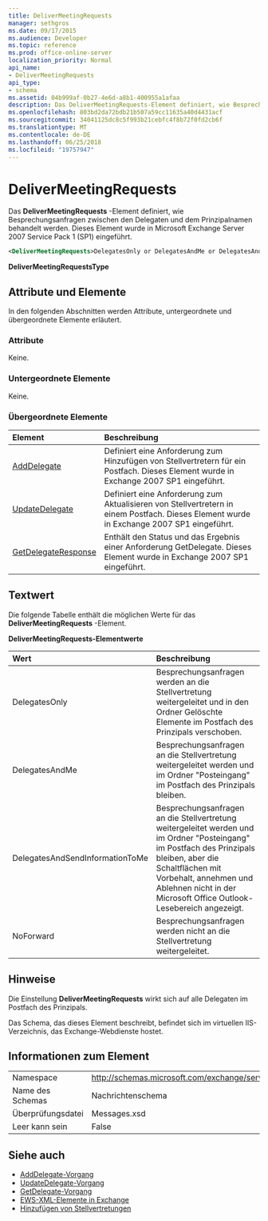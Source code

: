 ```yaml
---
title: DeliverMeetingRequests
manager: sethgros
ms.date: 09/17/2015
ms.audience: Developer
ms.topic: reference
ms.prod: office-online-server
localization_priority: Normal
api_name:
- DeliverMeetingRequests
api_type:
- schema
ms.assetid: 04b999af-0b27-4e6d-a8b1-400955a1afaa
description: Das DeliverMeetingRequests-Element definiert, wie Besprechungsanfragen zwischen den Delegaten und dem Prinzipalnamen behandelt werden. Dieses Element wurde in Microsoft Exchange Server 2007 Service Pack 1 (SP1) eingeführt.
ms.openlocfilehash: 803bd2da72bdb21b507a59cc11635a40d4431acf
ms.sourcegitcommit: 34041125dc8c5f993b21cebfc4f8b72f0fd2cb6f
ms.translationtype: MT
ms.contentlocale: de-DE
ms.lasthandoff: 06/25/2018
ms.locfileid: "19757947"
---
```

# <a name="delivermeetingrequests"></a>DeliverMeetingRequests

Das **DeliverMeetingRequests** -Element definiert, wie Besprechungsanfragen zwischen den Delegaten und dem Prinzipalnamen behandelt werden. Dieses Element wurde in Microsoft Exchange Server 2007 Service Pack 1 (SP1) eingeführt. 
  
```XML
<DeliverMeetingRequests>DelegatesOnly or DelegatesAndMe or DelegatesAndSendInformationToMe or NoForward</DeliverMeetingRequests>
```

 **DeliverMeetingRequestsType**
## <a name="attributes-and-elements"></a>Attribute und Elemente

In den folgenden Abschnitten werden Attribute, untergeordnete und übergeordnete Elemente erläutert.
  
### <a name="attributes"></a>Attribute

Keine.
  
### <a name="child-elements"></a>Untergeordnete Elemente

Keine.
  
### <a name="parent-elements"></a>Übergeordnete Elemente

|**Element**|**Beschreibung**|
|:-----|:-----|
|[AddDelegate](adddelegate.md) <br/> |Definiert eine Anforderung zum Hinzufügen von Stellvertretern für ein Postfach. Dieses Element wurde in Exchange 2007 SP1 eingeführt.  <br/> |
|[UpdateDelegate](updatedelegate.md) <br/> |Definiert eine Anforderung zum Aktualisieren von Stellvertretern in einem Postfach. Dieses Element wurde in Exchange 2007 SP1 eingeführt.  <br/> |
|[GetDelegateResponse](getdelegateresponse.md) <br/> |Enthält den Status und das Ergebnis einer Anforderung GetDelegate. Dieses Element wurde in Exchange 2007 SP1 eingeführt.  <br/> |
   
## <a name="text-value"></a>Textwert

Die folgende Tabelle enthält die möglichen Werte für das **DeliverMeetingRequests** -Element. 
  
**DeliverMeetingRequests-Elementwerte**

|**Wert**|**Beschreibung**|
|:-----|:-----|
|DelegatesOnly  <br/> |Besprechungsanfragen werden an die Stellvertretung weitergeleitet und in den Ordner Gelöschte Elemente im Postfach des Prinzipals verschoben.  <br/> |
|DelegatesAndMe  <br/> |Besprechungsanfragen an die Stellvertretung weitergeleitet werden und im Ordner "Posteingang" im Postfach des Prinzipals bleiben.  <br/> |
|DelegatesAndSendInformationToMe  <br/> |Besprechungsanfragen an die Stellvertretung weitergeleitet werden und im Ordner "Posteingang" im Postfach des Prinzipals bleiben, aber die Schaltflächen mit Vorbehalt, annehmen und Ablehnen nicht in der Microsoft Office Outlook-Lesebereich angezeigt.  <br/> |
|NoForward  <br/> |Besprechungsanfragen werden nicht an die Stellvertretung weitergeleitet.  <br/> |
   
## <a name="remarks"></a>Hinweise

Die Einstellung **DeliverMeetingRequests** wirkt sich auf alle Delegaten im Postfach des Prinzipals. 
  
Das Schema, das dieses Element beschreibt, befindet sich im virtuellen IIS-Verzeichnis, das Exchange-Webdienste hostet.
  
## <a name="element-information"></a>Informationen zum Element

|||
|:-----|:-----|
|Namespace  <br/> |http://schemas.microsoft.com/exchange/services/2006/messages  <br/> |
|Name des Schemas  <br/> |Nachrichtenschema  <br/> |
|Überprüfungsdatei  <br/> |Messages.xsd  <br/> |
|Leer kann sein  <br/> |False  <br/> |
   
## <a name="see-also"></a>Siehe auch

- [AddDelegate-Vorgang](adddelegate-operation.md)  
- [UpdateDelegate-Vorgang](updatedelegate-operation.md)  
- [GetDelegate-Vorgang](getdelegate-operation.md)
- [EWS-XML-Elemente in Exchange](ews-xml-elements-in-exchange.md)
- [Hinzufügen von Stellvertretungen](http://msdn.microsoft.com/library/3a744150-66a3-4a13-9433-793603ba5038%28Office.15%29.aspx)

